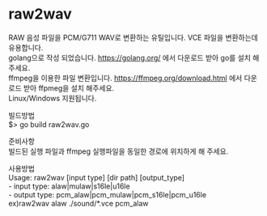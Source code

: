 # raw2wav
RAW 음성 파일을 PCM/G711 WAV로 변환하는 유틸입니다. VCE 파일을 변환하는데 유용합니다.  
golang으로 작성 되었습니다. https://golang.org/ 에서 다운로드 받아 go를 설치 해주세요.  
ffmpeg을 이용한 파일 변환입니다. https://ffmpeg.org/download.html 에서 다운로드 받아 ffpmeg을 설치 해주세요.  
Linux/Windows 지원됩니다.   

빌드방법  
$> go build raw2wav.go  

준비사항  
빌드된 실행 파일과 ffmpeg 실행파일을 동일한 경로에 위치하게 해 주세요.  

사용방법  
Usage: raw2wav [input type] [dir path] [output_type]  
    - input type: alaw|mulaw|s16le|u16le  
    - output type: pcm_alaw|pcm_mulaw|pcm_s16le|pcm_u16le  
        ex)raw2wav alaw ./sound/*.vce pcm_alaw  
